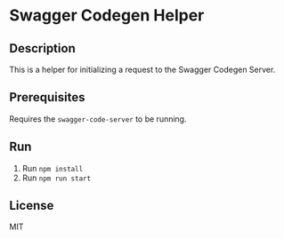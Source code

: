 # Swagger Codegen Helper

## Description
This is a helper for initializing a request to the Swagger Codegen Server.

## Prerequisites
Requires the `swagger-code-server` to be running.

## Run
1. Run `npm install`
2. Run `npm run start`

## License
MIT

